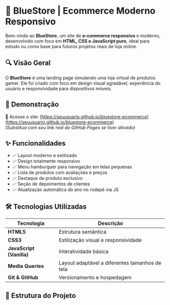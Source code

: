 # 💙 BlueStore | Ecommerce Moderno Responsivo

Bem-vindo ao **BlueStore**, um site de **e-commerce responsivo** e moderno, desenvolvido com foco em **HTML, CSS e JavaScript puro**, ideal para estudo ou como base para futuros projetos reais de loja online.

## 🔍 Visão Geral

O **BlueStore** é uma landing page simulando uma loja virtual de produtos gamer. Ele foi criado com foco em design visual agradável, experiência do usuário e responsividade para dispositivos móveis.

## 📱 Demonstração

🔗 Acesse o site: [https://seuusuario.github.io/bluestore-ecommerce](https://seuusuario.github.io/bluestore-ecommerce)  
*(Substitua com seu link real do GitHub Pages se tiver ativado)*

## ✨ Funcionalidades

- ✅ Layout moderno e estilizado
- ✅ Design totalmente responsivo
- ✅ Menu hamburguer para navegação em telas pequenas
- ✅ Lista de produtos com avaliações e preços
- ✅ Destaque de produto exclusivo
- ✅ Seção de depoimentos de clientes
- ✅ Atualização automática do ano no rodapé via JS

## 🛠️ Tecnologias Utilizadas

| Tecnologia | Descrição |
|------------|-----------|
| **HTML5**  | Estrutura semântica |
| **CSS3**   | Estilização visual e responsividade |
| **JavaScript (Vanilla)** | Interatividade básica |
| **Media Queries** | Layout adaptável a diferentes tamanhos de tela |
| **Git & GitHub** | Versionamento e hospedagem |

## 📁 Estrutura do Projeto


